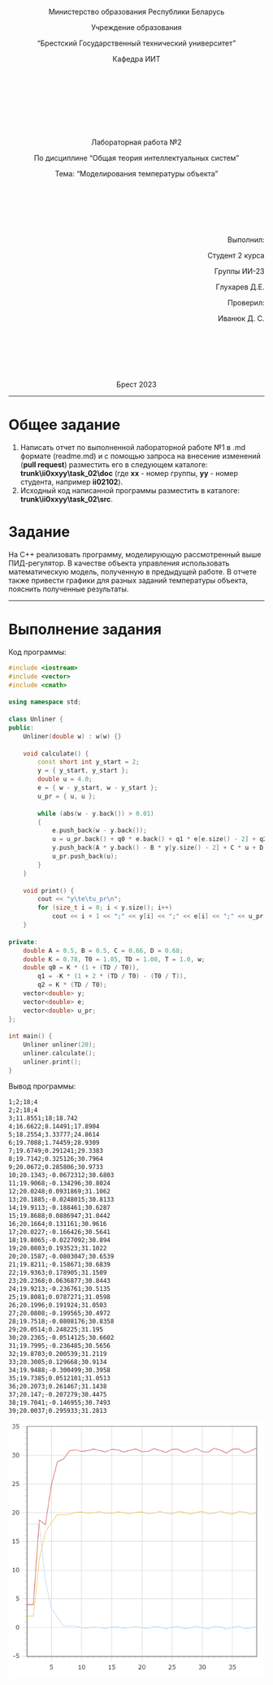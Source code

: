 <p align="center"> Министерство образования Республики Беларусь</p>
<p align="center">Учреждение образования</p>
<p align="center">“Брестский Государственный технический университет”</p>
<p align="center">Кафедра ИИТ</p>
<br><br><br><br><br><br><br>
<p align="center">Лабораторная работа №2</p>
<p align="center">По дисциплине “Общая теория интеллектуальных систем”</p>
<p align="center">Тема: “Моделирования температуры объекта”</p>
<br><br><br><br><br>
<p align="right">Выполнил:</p>
<p align="right">Студент 2 курса</p>
<p align="right">Группы ИИ-23</p>
<p align="right">Глухарев Д.Е.</p>
<p align="right">Проверил:</p>
<p align="right">Иванюк Д. С.</p>
<br><br><br><br><br>
<p align="center">Брест 2023</p>

---

# Общее задание #
1. Написать отчет по выполненной лабораторной работе №1 в .md формате (readme.md) и с помощью запроса на внесение изменений (**pull request**) разместить его в следующем каталоге: **trunk\ii0xxyy\task_02\doc** (где **xx** - номер группы, **yy** - номер студента, например **ii02102**).
2. Исходный код написанной программы разместить в каталоге: **trunk\ii0xxyy\task_02\src**.

# Задание #
На C++ реализовать программу, моделирующую рассмотренный выше ПИД-регулятор.  В качестве объекта управления использовать математическую модель, полученную в предыдущей работе.
В отчете также привести графики для разных заданий температуры объекта, пояснить полученные результаты.

---

# Выполнение задания #

Код программы:
```C++
#include <iostream>
#include <vector>
#include <cmath>

using namespace std;

class Unliner {
public:
    Unliner(double w) : w(w) {}

    void calculate() {
        const short int y_start = 2;
        y = { y_start, y_start };
        double u = 4.0;
        e = { w - y_start, w - y_start };
        u_pr = { u, u };

        while (abs(w - y.back()) > 0.01)
        {
            e.push_back(w - y.back());
            u = u_pr.back() + q0 * e.back() + q1 * e[e.size() - 2] + q2 * e[e.size() - 3];
            y.push_back(A * y.back() - B * y[y.size() - 2] + C * u + D * sin(u_pr.back()));
            u_pr.push_back(u);
        }
    }

    void print() {
        cout << "y\te\tu_pr\n";
        for (size_t i = 0; i < y.size(); i++)
            cout << i + 1 << ";" << y[i] << ";" << e[i] << ";" << u_pr[i] << endl;
    }

private:
    double A = 0.5, B = 0.5, C = 0.66, D = 0.68;
    double K = 0.78, T0 = 1.05, TD = 1.08, T = 1.0, w;
    double q0 = K * (1 + (TD / T0)),
        q1 = -K * (1 + 2 * (TD / T0) - (T0 / T)),
        q2 = K * (TD / T0);
    vector<double> y;
    vector<double> e;
    vector<double> u_pr;
};

int main() {
    Unliner unliner(20);
    unliner.calculate();
    unliner.print();
}
```     

Вывод программы:

    1;2;18;4
    2;2;18;4
    3;11.8551;18;18.742
    4;16.6622;8.14491;17.8904
    5;18.2554;3.33777;24.8614
    6;19.7088;1.74459;28.9309
    7;19.6749;0.291241;29.3383
    8;19.7142;0.325126;30.7964
    9;20.0672;0.285806;30.9733
    10;20.1343;-0.0672312;30.6803
    11;19.9068;-0.134296;30.8024
    12;20.0248;0.0931869;31.1062
    13;20.1885;-0.0248015;30.8133
    14;19.9113;-0.188461;30.6287
    15;19.8688;0.0886947;31.0442
    16;20.1664;0.131161;30.9616
    17;20.0227;-0.166426;30.5641
    18;19.8065;-0.0227092;30.894
    19;20.0803;0.193523;31.1022
    20;20.1587;-0.0803047;30.6539
    21;19.8211;-0.158671;30.6839
    22;19.9363;0.178905;31.1509
    23;20.2368;0.0636877;30.8443
    24;19.9213;-0.236761;30.5135
    25;19.8081;0.0787271;31.0598
    26;20.1996;0.191924;31.0503
    27;20.0808;-0.199565;30.4972
    28;19.7518;-0.0808176;30.8358
    29;20.0514;0.248225;31.195
    30;20.2365;-0.0514125;30.6602
    31;19.7995;-0.236485;30.5656
    32;19.8703;0.200539;31.2119
    33;20.3005;0.129668;30.9134
    34;19.9488;-0.300499;30.3958
    35;19.7385;0.0512101;31.0513
    36;20.2073;0.261467;31.1438
    37;20.147;-0.207279;30.4475
    38;19.7041;-0.146955;30.7493
    39;20.0037;0.295933;31.2813
![График моделей с w = 40 для различных t объекта:](grafiki.png)
